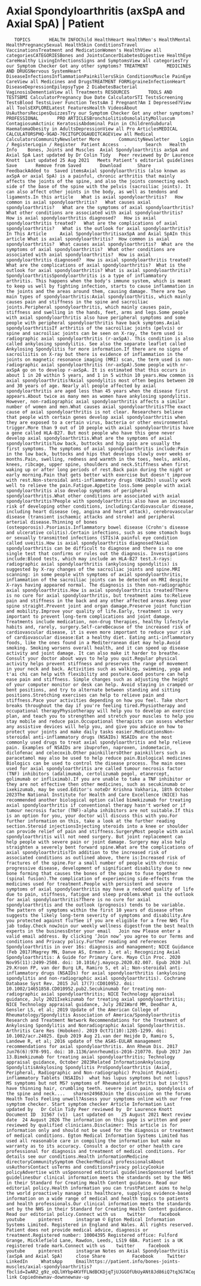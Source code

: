 # Axial Spondyloarthritis (axSpA and Axial SpA) | Patient

       TOPICS       HEALTH INFOChild HealthHeart HealthMen's HealthMental HealthPregnancySexual HealthSkin ConditionsTravel VaccinationsTreatment and MedicationWomen's HealthView all categoriesCATEGORIESBones and JointsCancerDiabetesDigestive HealthEye CareHealthy LivingInfectionsSigns and SymptomsView all categoriesTry our Symptom Checker Got any other symptoms? TREATMENT       MEDICINES AND DRUGSNervous SystemHeart DiseaseInfectionsInflammationPainkillersSkin ConditionsMuscle PainEye CareView all Medicines and DrugsTREATMENT FORMigraineInfectionHeart DiseaseDepressionEpilepsyType 2 DiabetesBacterial VaginosisDementiaView all Treatments RESOURCES       TOOLS AND TESTSBMI CalculatorPregnancy Due Date CalculatorSTI TestsScreening TestsBlood TestsLiver Function TestsAm I Pregnant?Am I Depressed?View all ToolsEXPLORELatest FeaturesHealth VideosAbout UsAuthorsRecipesQuizzesTry our Symptom Checker Got any other symptoms? PROFESSIONAL       PRO ARTICLESBronchiolitisOsmolalityMolluscum ContagiosumActinic KeratosisAbdominal Pain in ChildrenSubdural HaematomaObesity in AdultsDepressionView all Pro ArticlesMEDICAL CALCULATORSPHQ-9GAD-76CITGPCOGAUDITCAGEView all Medical CalculatorsCommunityNewsletter More       CommunityNewsletter    Login / RegisterLogin / Register  Patient Access  .       Search   Health Info    Bones, Joints and Muscles  Axial Spondyloarthritis axSpA and Axial SpA Last updated by Dr Colin Tidy   Peer reviewed by Dr Laurence Knott  Last updated 25 Aug 2021   Meets Patient’s editorial guidelines            Save       Remove from Saved       Download      Share      FeedbackAdded to  Saved itemsAxial spondyloarthritis (also known as axSpA or axial SpA) is a painful, chronic arthritis that mainly affects the joints of the spine, and also the joints connecting each side of the base of the spine with the pelvis (sacroiliac joints). It can also affect other joints in the body, as well as tendons and ligaments.In this article   What is axial spondyloarthritis?   How common is axial spondyloarthritis?   What causes axial spondyloarthritis?   What are the symptoms of axial spondyloarthritis?   What other conditions are associated with axial spondyloarthritis?   How is axial spondyloarthritis diagnosed?   How is axial spondyloarthritis treated?   What are the complications of axial spondyloarthritis?   What is the outlook for axial spondyloarthritis? In This Article     Axial SpondyloarthritisaxSpA and Axial SpAIn this article What is axial spondyloarthritis?  How common is axial spondyloarthritis?  What causes axial spondyloarthritis?  What are the symptoms of axial spondyloarthritis?  What other conditions are associated with axial spondyloarthritis?  How is axial spondyloarthritis diagnosed?  How is axial spondyloarthritis treated?  What are the complications of axial spondyloarthritis?  What is the outlook for axial spondyloarthritis? What is axial spondyloarthritis?SpondyloarthritisSpondyloarthritis is a type of inflammatory arthritis. This happens when the body's immune system, which is meant to keep us well by fighting infection, starts to cause inflammation in the joints and the areas around them, causing damage. There are two main types of spondyloarthritis:Axial spondyloarthritis, which mainly causes pain and stiffness in the spine and sacroiliac joints.Peripheral spondyloarthritis, which mainly causes pain, stiffness and swelling in the hands, feet, arms and legs.Some people with axial spondyloarthritis also have peripheral symptoms and some people with peripheral spondyloarthritis have back symptoms.Axial spondyloarthritisIf arthritis of the sacroiliac joints (pelvis) or spine and sacroiliac joints can be seen on X-ray, the term used is radiographic axial spondyloarthritis (r-axSpA). This condition is also called ankylosing spondylitis. See also the separate leaflet called Ankylosing Spondylitis for more information.If there are no signs of sacroiliitis on X-ray but there is evidence of inflammation in the joints on magnetic resonance imaging (MRI) scan, the term used is non-radiographic axial spondyloarthritis (nr-axSpA).Some people with nr-axSpA go on to develop r-axSpA. It is estimated that this occurs in about 1 in 20 within 5 years, and 1 in 5 within 10 years.How common is axial spondyloarthritis?Axial spondylitis most often begins between 20 and 30 years of age. Nearly all people affected by axial spondyloarthritis are aged less than 45 years when the disease first appears.About twice as many men as women have ankylosing spondylitis. However, non-radiographic axial spondyloarthritis affects a similar number of women and men.What causes axial spondyloarthritis?The exact cause of axial spondyloarthritis is not clear. Researchers believe that people with certain genes develop axial spondyloarthritis when they are exposed to a certain virus, bacteria or other environmental trigger.More than 9 out of 10 people with axial spondyloarthritis have a gene called HLA-B27. But most people who have this gene never develop axial spondyloarthritis.What are the symptoms of axial spondyloarthritis?Low back, buttocks and hip pain are usually the first symptoms. The symptoms of axial spondyloarthritis include:Pain in the low back, buttocks and hips that develops slowly over weeks or months.Pain, swelling, redness and warmth in the toes, heels, ankles, knees, ribcage, upper spine, shoulders and neck.Stiffness when first waking up or after long periods of rest.Back pain during the night or early morning.Pain that gets better with exercise but doesn't improve with rest.Non-steroidal anti-inflammatory drugs (NSAIDs) usually work well to relieve the pain.Fatigue.Appetite loss.Some people with axial spondyloarthritis also develop symptoms of peripheral spondyloarthritis.What other conditions are associated with axial spondyloarthritis?People with spondyloarthritis also have an increased risk of developing other conditions, including:Cardiovascular disease, including heart disease (eg, angina and heart attack), cerebrovascular disease (transient ischaemic attacks and stroke) and peripheral arterial disease.Thinning of bones (osteoporosis).Psoriasis.Inflammatory bowel disease (Crohn's disease and ulcerative colitis).Certain infections, such as some stomach bugs or sexually transmitted infections (STIs)A painful eye condition called uveitis.How is axial spondyloarthritis diagnosed?Axial spondyloarthritis can be difficult to diagnose and there is no one single test that confirms or rules out the diagnosis. Investigations include:Blood tests, which may include an HLA-B27 test.X-rays: radiographic axial spondyloarthritis (ankylosing spondylitis) is suggested by X-ray changes of the sacroiliac joints and spine.MRI scanning: in some people with symptoms of axial spondyloarthritis, inflammation of the sacroiliac joints can be detected on MRI despite X-rays having appeared normal. The diagnosis is then non-radiographic axial spondyloarthritis.How is axial spondyloarthritis treated?There is no cure for axial spondyloarthritis, but treatment aims to:Relieve pain and stiffness in the back and any other affected areas.Keep your spine straight.Prevent joint and organ damage.Preserve joint function and mobility.Improve your quality of life.Early, treatment is very important to prevent long-term complications and joint damage. Treatments include medication, non-drug therapies, healthy lifestyle habits and, rarely, surgery.Self-careBecause of the increased risk of cardiovascular disease, it is even more important to reduce your risk of cardiovascular disease:Eat a healthy diet. Eating anti-inflammatory foods, like the ones found in a Mediterranean diet may help.Avoid smoking. Smoking worsens overall health, and it can speed up disease activity and joint damage. It can also make it harder to breathe. Consult your doctor about ways to help you quit.Regular physical activity helps prevent stiffness and preserves the range of movement in your neck and back. Activities such as walking, swimming, yoga and t'ai chi can help with flexibility and posture.Good posture can help ease pain and stiffness. Simple changes such as adjusting the height of your computer monitor or desk can help. Avoid staying in cramped or bent positions, and try to alternate between standing and sitting positions.Stretching exercises can help to relieve pain and stiffness.Pace your activities depending on how you feel. Take short breaks throughout the day if you're feeling tired.Physiotherapy and occupational therapyPhysiotherapy will help you to develop an exercise plan, and teach you to strengthen and stretch your muscles to help you stay mobile and reduce pain.Occupational therapists can assess whether any assistive devices will help you, and give you advice on how to protect your joints and make daily tasks easier.MedicationsNon-steroidal anti-inflammatory drugs (NSAIDs) NSAIDs are the most commonly used drugs to treat axial spondyloarthritis and help relieve pain. Examples of NSAIDs are ibuprofen, naproxen, indometacin, diclofenac and celecoxib.Other painkillersOther painkillers such as paracetamol may also be used to help reduce pain.Biological medicines Biologics can be used to control the disease process. The main ones used for axial spondyloarthritis are called tumour necrosis factor (TNF) inhibitors (adalimumab, certolizumab pegol, etanercept, golimumab or infliximab).If you are unable to take a TNF inhibitor or they are not effective then other medicines, such as secukinumab or ixekizumab, may be used.Editor's noteDr Krishna Vakharia, 18th October 2023The National Institute for Health and Care Excellence (NICE) has recommended another biological option called bimekizumab for treating axial spondyloarthritis if conventional therapy hasn't worked or if tumour necrosis factor (TNF)-alpha inhibitors are not suitable.If this is an option for you, your doctor will discuss this with you.For further information on this, take a look at the further reading section.Steroid injectionsInjecting steroids into a knee or shoulder can provide relief of pain and stiffness.SurgeryMost people with axial spondyloarthritis will not need surgery. But joint replacement can help people with severe pain or joint damage. Surgery may also help straighten a severely bent forward spine.What are the complications of axial spondyloarthritis?In addition to the increased risk of associated conditions as outlined above, there is:Increased risk of fractures of the spine.For a small number of people with chronic progressive disease, development of significant disability due to new bone forming that causes the bones of the spine to fuse together (spinal fusion).The complication of experiencing side-effects from the medicines used for treatment.People with persistent and severe symptoms of axial spondyloarthritis may have a reduced quality of life due to pain, stiffness, fatigue and sleep problems.What is the outlook for axial spondyloarthritis?There is no cure for axial spondyloarthritis and the outlook (prognosis) tends to be variable. The pattern of symptoms within the first 10 years of disease often suggests the likely long-term severity of symptoms and disability.Are you protected against flu?See if you are eligible for a free NHS flu jab today.Check nowJoin our weekly wellness digestfrom the best health experts in the businessEnter your email   Join now Please enter a valid email address. By clicking ‘Join now’ you agree to our Terms and conditions and Privacy policy.Further reading and references  Spondyloarthritis in over 16s: diagnosis and management; NICE Guidance (Feb 2017)Magrey MN, Danve AS, Ermann J, et al; Recognizing Axial Spondyloarthritis: A Guide for Primary Care. Mayo Clin Proc. 2020 Nov95(11):2499-2508. doi: 10.1016/j.mayocp.2020.02.007. Epub 2020 Jul 29.Kroon FP, van der Burg LR, Ramiro S, et al; Non-steroidal anti-inflammatory drugs (NSAIDs) for axial spondyloarthritis (ankylosing spondylitis and non-radiographic axial spondyloarthritis). Cochrane Database Syst Rev. 2015 Jul 17(7):CD010952. doi: 10.1002/14651858.CD010952.pub2.Secukinumab for treating non-radiographic axial spondyloarthritis; NICE Technology appraisal guidance, July 2021Ixekizumab for treating axial spondyloarthritis; NICE Technology appraisal guidance, July 2021Ward MM, Deodhar A, Gensler LS, et al; 2019 Update of the American College of Rheumatology/Spondylitis Association of America/Spondyloarthritis Research and Treatment Network Recommendations for the Treatment of Ankylosing Spondylitis and Nonradiographic Axial Spondyloarthritis. Arthritis Care Res (Hoboken). 2019 Oct71(10):1285-1299. doi: 10.1002/acr.24025. Epub 2019 Aug 21.van der Heijde D, Ramiro S, Landewe R, et al; 2016 update of the ASAS-EULAR management recommendations for axial spondyloarthritis. Ann Rheum Dis. 2017 Jun76(6):978-991. doi: 10.1136/annrheumdis-2016-210770. Epub 2017 Jan 13.Bimekizumab for treating axial spondyloarthritis; Technology appraisal guidance, October 2023Related InformationAnkylosing SpondylitisAnkylosing Spondylitis ProSpondyloarthritis (Axial, Peripheral, Radiographic and Non-radiographic) ProJoint PainAnti-inflammatory Tablets (NSAIDs)  what has lupus symptoms but not lupus? MS symptoms but not MS? symptoms of Rheumatoid arthritis but isn't?i have thinning hair, crumbling teeth. severe joint pain, spondylosis of the spine and neck....   sharen24968Join the discussion on the forums Health Tools Feeling unwell?Assess your symptoms online with our free symptom checker. Start symptom checker Article Information Last updated by   Dr Colin Tidy Peer reviewed by  Dr Laurence Knott Document ID  31567 (v1)  Last updated on   25 August 2021 Next review date  24 August 2026 The information on this page is written and peer reviewed by qualified clinicians.Disclaimer: This article is for information only and should not be used for the diagnosis or treatment of medical conditions. Egton Medical Information Systems Limited has used all reasonable care in compiling the information but make no warranty as to its accuracy. Consult a doctor or other health care professional for diagnosis and treatment of medical conditions. For details see our conditions.Health informationMedicine directoryCommunitySymptom CheckerMedical professionalsAbout usAuthorsContact usTerms and conditionsPrivacy policyCookie policyAdvertise with usSponsored editorial guidelinesSponsored leaflet guidelinesOur clinical information meets the standards set by the NHS in their Standard for Creating Health Content guidance. Read our editorial policy.Health information you can trustPatient aims to help the world proactively manage its healthcare, supplying evidence-based information on a wide range of medical and health topics to patients and health professionals.Our clinical information meets the standards set by the NHS in their Standard for Creating Health Content guidance. Read our editorial policy.Connect with us    twitter     facebook     youtube     pinterest     instagram © Egton Medical Information Systems Limited. Registered in England and Wales. All rights reserved. Patient does not provide medical advice, diagnosis or treatment.Registered number: 10004395 Registered office: Fulford Grange, Micklefield Lane, Rawdon, Leeds, LS19 6BA. Patient is a UK registered trade mark.Connect with us    twitter     facebook     youtube     pinterest     instagram Notes on Axial Spondyloarthritis (axSpA and Axial SpA)     close Share          Facebook     Twitter     LinkedIn     WhatsApp     Emailhttps://patient.info/bones-joints-muscles/axial-spondyloarthritis?fbclid=IwAR2_g9z_oQLlHYbp4KVfFLNdBCKDjqTjUJGGOfUbUyANt8Jd86iQ7tq3G7ACopy link Copiednewnav-downnewnav-up



